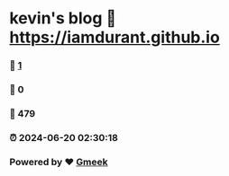 # kevin's blog :link: https://iamdurant.github.io 
### :page_facing_up: [1](https://iamdurant.github.io/tag.html) 
### :speech_balloon: 0 
### :hibiscus: 479 
### :alarm_clock: 2024-06-20 02:30:18 
### Powered by :heart: [Gmeek](https://github.com/Meekdai/Gmeek)
